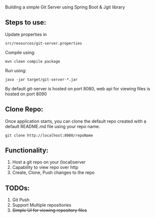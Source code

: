 Building a simple Git Server using Spring Boot & Jgit library

Steps to use:
--
Update properties in

``
src/resources/git-server.properties
``

Compile using:

``
mvn clean compile package
``

Run using:

``
java -jar target/git-server-*.jar
``

By default git-server is hosted on port 8080,
web api for viewing files is hosted on port 8090

Clone Repo:
--
Once application starts, you can clone the default repo
created with a default README.md file using your repo name.

``
git clone http://localhost:8080/repoName
``

Functionality:
--
1. Host a git repo on your (local)server
2. Capability to view repo over http
3. Create, Clone, Push changes to the repo


TODOs:
--
1. Git Push
2. Support Multiple repositories
3. ~~Simple UI for viewing repository files~~

